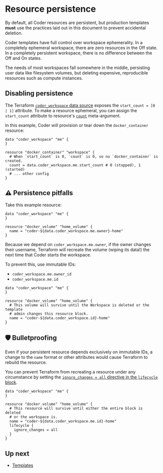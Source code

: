 # Resource persistence

By default, all Coder resources are persistent, but production
templates **must** use the practices laid out in this document to
prevent accidental deletion.

Coder templates have full control over workspace ephemerality. In a
completely ephemeral workspace, there are zero resources in the Off
state. In a completely persistent workspace, there is no difference
between the Off and On states.

The needs of most workspaces fall somewhere in the middle, persisting
user data like filesystem volumes, but deleting expensive,
reproducible resources such as compute instances.

## Disabling persistence

The Terraform [`coder_workspace` data
source](https://registry.terraform.io/providers/coder/coder/latest/docs/data-sources/workspace)
exposes the `start_count = [0 | 1]` attribute. To make a resource ephemeral, you can assign the `start_count` attribute to resource's [`count`](https://developer.hashicorp.com/terraform/language/meta-arguments/count) meta-argument.

In this example, Coder will provision or tear down the
`docker_container` resource:

```hcl
data "coder_workspace" "me" {
}

resource "docker_container" "workspace" {
  # When `start_count` is 0, `count` is 0, so no `docker_container` is created.
  count = data.coder_workspace.me.start_count # 0 (stopped), 1 (started)
  # ... other config
}
```

## ⚠️ Persistence pitfalls

Take this example resource:

```hcl
data "coder_workspace" "me" {
}

resource "docker_volume" "home_volume" {
  name = "coder-${data.coder_workspace.me.owner}-home"
}
```

Because we depend on `coder_workspace.me.owner`, if the owner changes
their username, Terraform will recreate the volume (wiping its data!)
the next time that Coder starts the workspace.

To prevent this, use immutable IDs:

- `coder_workspace.me.owner_id`
- `coder_workspace.me.id`

```hcl
data "coder_workspace" "me" {
}

resource "docker_volume" "home_volume" {
  # This volume will survive until the Workspace is deleted or the template
  # admin changes this resource block.
  name = "coder-${data.coder_workspace.id}-home"
}
```

## 🛡 Bulletproofing

Even if your persistent resource depends exclusively on immutable IDs,
a change to the `name` format or other attributes would cause
Terraform to rebuild the resource.

You can prevent Terraform from recreating a resource under any
circumstance by setting the [`ignore_changes = all` directive in the
`lifecycle`
block](https://developer.hashicorp.com/terraform/language/meta-arguments/lifecycle#ignore_changes).

```hcl
data "coder_workspace" "me" {
}

resource "docker_volume" "home_volume" {
  # This resource will survive until either the entire block is deleted
  # or the workspace is.
  name = "coder-${data.coder_workspace.me.id}-home"
  lifecycle {
    ignore_changes = all
  }
}
```

## Up next

- [Templates](../templates/index.md)
